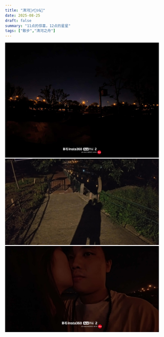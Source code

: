```yaml
---
title: "清河🚶‍♂️🚶‍♀️&💫"
date: 2025-08-25
draft: false
summary: "11点的惊喜，12点的星星"
tags: ["散步","清河之舟"]
---
```

![](./1.jpg)
![](./2.jpg)
![](./3.jpg) 







